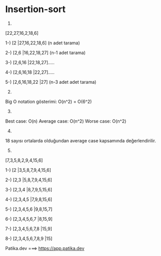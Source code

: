 # Insertion-sort
1.
[22,27,16,2,18,6]

1-) [2 |27,16,22,18,6] (n adet tarama)

2-) [2,6 |16,22,18,27] (n-1 adet tarama)

3-) [2,6,16 |22,18,27]…..

4-) [2,6,16,18 |22,27]…..

5-) [2,6,16,18,22 |27] (n-3 adet adet tarama)



2.
Big O notation gösterimi: O(n^2) = O(6^2)



3.
Best case: O(n)
Average case: O(n^2)
Worse case: O(n^2)



4.
18 sayısı ortalarda olduğundan average case kapsamında değerlendirilir.



5.
[7,3,5,8,2,9,4,15,6]

1-) [2 |3,5,8,7,9,4,15,6]

2-) [2,3 |5,8,7,9,4,15,6]

3-) [2,3,4 |8,7,9,5,15,6]

4-) [2,3,4,5 |7,9,8,15,6]

5-) [2,3,4,5,6 |9,8,15,7]

6-) [2,3,4,5,6,7 |8,15,9]

7-) [2,3,4,5,6,7,8 |15,9]

8-) [2,3,4,5,6,7,8,9 |15]


Patika.dev ===> 
https://app.patika.dev

